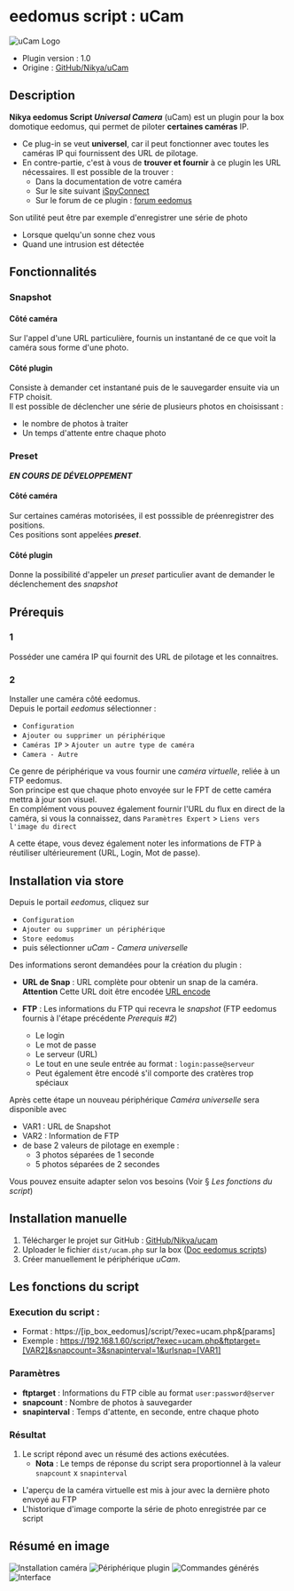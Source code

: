 # eedomus script : uCam

<img src="asset\nikya_ucam.svg" alt="uCam Logo" style="max-width: 150px;"/>

* Plugin version : 1.0
* Origine : [GitHub/Nikya/uCam](https://github.com/Nikya/eedomusScript_ucam "Origine sur GitHub")

## Description
**Nikya eedomus Script _Universal Camera_** (uCam) est un plugin pour la box domotique eedomus, qui permet de piloter **certaines caméras** IP.

- Ce plug-in se veut **universel**, car il peut fonctionner avec toutes les caméras IP qui fournissent des URL de pilotage.
- En contre-partie, c'est à vous de **trouver et fournir** à ce plugin les URL nécessaires. Il est possible de la trouver :
    - Dans la documentation de votre caméra
    - Sur le site suivant [iSpyConnect](https://www.ispyconnect.com/sources.aspx)
    - Sur le forum de ce plugin : [forum eedomus](http://forum.eedomus.com/viewtopic.php?f=50&t=6210)

Son utilité peut être par exemple d'enregistrer une série de photo
- Lorsque quelqu'un sonne chez vous
- Quand une intrusion est détectée

## Fonctionnalités

### Snapshot

#### Côté caméra
Sur l'appel d'une URL particulière, fournis un instantané de ce que voit la caméra sous forme d'une photo.

#### Côté plugin
Consiste à demander cet instantané puis de le sauvegarder ensuite via un FTP choisit.  
Il est possible de déclencher une série de plusieurs photos en choisissant :
* le nombre de photos à traiter
* Un temps d'attente entre chaque photo

### Preset

***EN COURS DE DÉVELOPPEMENT***  

#### Côté caméra
Sur certaines caméras motorisées, il est posssible de préenregistrer des positions.  
Ces positions sont appelées ***preset***.  

#### Côté plugin
Donne la possibilité d'appeler un _preset_ particulier avant de demander le déclenchement des _snapshot_


## Prérequis

### 1
Posséder une caméra IP qui fournit des URL de pilotage et les connaitres.

### 2
Installer une caméra côté eedomus.  
Depuis le portail _eedomus_ sélectionner :
- `Configuration`
- `Ajouter ou supprimer un périphérique`
- `Caméras IP` > `Ajouter un autre type de caméra`
- `Camera - Autre`

Ce genre de périphérique va vous fournir une _caméra virtuelle_, reliée à un FTP eedomus.  
Son principe est que chaque photo envoyée sur le FPT de cette caméra mettra à jour son visuel.  
En complément vous pouvez également fournir l'URL du flux en direct de la caméra, si vous la connaissez, dans `Paramètres Expert` > `Liens vers l'image du direct`  

A cette étape, vous devez également noter les informations de FTP à réutiliser ultérieurement (URL, Login, Mot de passe).

## Installation via store

Depuis le portail _eedomus_, cliquez sur
- `Configuration`
- `Ajouter ou supprimer un périphérique`
- `Store eedomus`
- puis sélectionner _uCam - Camera universelle_

Des informations seront demandées pour la création du plugin :

- **URL de Snap** : URL complète pour obtenir un snap de la caméra. **Attention** Cette URL doit être encodée [URL encode](https://www.google.fr/search?q=url+encode+online&ie=utf-8&oe=utf-8&client=firefox-b-ab&gfe_rd=cr&dcr=0&ei=Qd0fWq3DCen-8AfprbvYDA)

- **FTP** : Les informations du FTP qui recevra le _snapshot_ (FTP eedomus fournis à l'étape précédente _Prerequis #2_)
    - Le login
    - Le mot de passe
    - Le serveur (URL)
    - Le tout en une seule entrée au format : `login:passe@serveur`
    - Peut également être encodé s'il comporte des cratères trop spéciaux

Après cette étape un nouveau périphérique _Caméra universelle_ sera disponible avec
- VAR1 : URL de Snapshot
- VAR2 : Information de FTP
- de base 2 valeurs de pilotage en exemple :
    - 3 photos séparées de 1 seconde
    - 5 photos séparées de 2 secondes

Vous pouvez ensuite adapter selon vos besoins (Voir § _Les fonctions du script_)

## Installation manuelle

1. Télécharger le projet sur GitHub : [GitHub/Nikya/ucam](https://github.com/Nikya/eedomusScript_ucam "Origine sur GitHub")
1. Uploader le fichier `dist/ucam.php` sur la box ([Doc eedomus scripts](http://doc.eedomus.com/view/Scripts#Script_HTTP_sur_la_box_eedomus))
2. Créer manuellement le périphérique _uCam_.

## Les fonctions du script

### Execution du script :

* Format : https://[ip_box_eedomus]/script/?exec=ucam.php&[params]
* Exemple : https://192.168.1.60/script/?exec=ucam.php&ftptarget=[VAR2]&snapcount=3&snapinterval=1&urlsnap=[VAR1]

### Paramètres

- **ftptarget** : Informations du FTP cible au format `user:password@server`
- **snapcount** : Nombre de photos à sauvegarder
- **snapinterval** : Temps d'attente, en seconde, entre chaque photo

### Résultat

1. Le script répond avec un résumé des actions exécutées.
    * **Nota** : Le temps de réponse du script sera proportionnel à la valeur `snapcount` x `snapinterval`
* L'aperçu de la caméra virtuelle est mis à jour avec la dernière photo envoyé au FTP
* L'historique d'image comporte la série de photo enregistrée par ce script

## Résumé en image

![Installation caméra](asset\nikya-ucam-sreen1.png)
![Périphérique plugin](asset\nikya-ucam-sreen2.png)
![Commandes générés](asset\nikya-ucam-sreen3.png)
![Interface](asset\nikya-ucam-sreen4.png)
